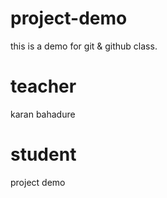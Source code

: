 # project-demo 
this is a demo for git & github class.

# teacher
karan bahadure

# student 
project demo


